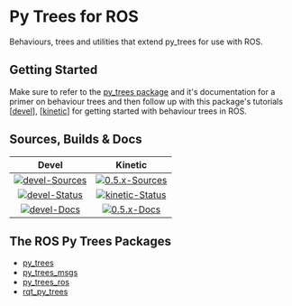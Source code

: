 # Py Trees for ROS

Behaviours, trees and utilities that extend py_trees for use
with ROS.

## Getting Started

Make sure to refer to the [py_trees package](https://github.com/stonier/py_trees) and it's documentation for a primer on behaviour trees and then follow up with this package's tutorials [[devel](https://stonier.github.io/py_trees_ros/)], [[kinetic](http://docs.ros.org/kinetic/api/py_trees_ros/html/)] for getting started with behaviour trees in ROS.

## Sources, Builds & Docs

| Devel | Kinetic |
|:---:|:---:|
| [![devel-Sources][devel-sources-image]][devel-sources] | [![0.5.x-Sources][0.5.x-sources-image]][0.5.x-sources] |
| [![devel-Status][devel-build-status-image]][devel-build-status] | [![kinetic-Status][kinetic-build-status-image]][kinetic-build-status] | |
| [![devel-Docs][devel-docs-image]][devel-docs] | [![0.5.x-Docs][0.5.x-docs-image]][0.5.x-docs] |

[devel-sources-image]: http://img.shields.io/badge/sources-devel-blue.svg?style=plastic
[devel-sources]: https://github.com/stonier/py_trees_ros/tree/devel
[0.5.x-sources-image]: http://img.shields.io/badge/sources-0.5--kinetic-blue.svg?style=plastic
[0.5.x-sources]: https://github.com/stonier/py_trees_ros/tree/release/0.5-kinetic

[devel-build-status-image]: http://build.ros.org/job/Kdev__py_trees_ros__ubuntu_xenial_amd64/badge/icon?style=plastic
[devel-build-status]: http://build.ros.org/job/Kdev__py_trees_ros__ubuntu_xenial_amd64                     
[kinetic-build-status-image]: http://build.ros.org/job/Kbin_uX64__py_trees_ros__ubuntu_xenial_amd64__binary/badge/icon?style=plastic
[kinetic-build-status]: http://build.ros.org/job/Kbin_uX64__py_trees_ros__ubuntu_xenial_amd64__binary

[devel-docs-image]: https://img.shields.io/badge/docs-devel-brightgreen.svg?style=plastic
[devel-docs]: https://stonier.github.io/py_trees_ros/
[0.5.x-docs-image]: http://img.shields.io/badge/docs-0.5--kinetic-brightgreen.svg?style=plastic
[0.5.x-docs]: http://docs.ros.org/kinetic/api/py_trees_ros/html/

## The ROS Py Trees Packages

* [py_trees](https://github.com/stonier/py_trees)
* [py_trees_msgs](https://github.com/stonier/py_trees_msgs)
* [py_trees_ros](https://github.com/stonier/py_trees_ros)
* [rqt_py_trees](https://github.com/stonier/rqt_py_trees)

